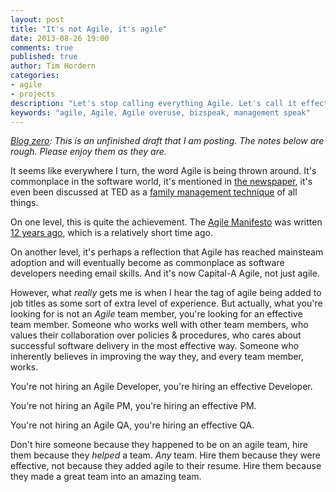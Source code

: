 ```yaml
---
layout: post
title: "It's not Agile, it's agile"
date: 2013-08-26 19:00
comments: true
published: true
author: Tim Hordern
categories: 
- agile
- projects
description: "Let's stop calling everything Agile. Let's call it effective instead."
keywords: "agile, Agile, Agile overuse, bizspeak, management speak"
---
```


*[Blog zero](http://timhordern.com/blog-zero/): This is an unfinished draft that I am posting. The notes below are rough. Please enjoy them as they are.*

It seems like everywhere I turn, the word Agile is being thrown around. It's commonplace in the software world, it's mentioned in [the newspaper](http://www.nytimes.com/2007/10/21/jobs/21pre.html), it's even been discussed at TED as a [family management technique](http://www.ted.com/talks/bruce_feiler_agile_programming_for_your_family.html) of all things.

On one level, this is quite the achievement. The [Agile Manifesto](http://agilemanifesto.org/) was written [12 years ago](http://agilemanifesto.org/history.html), which is a relatively short time ago.

On another level, it's perhaps a reflection that Agile has reached mainsteam adoption and will eventually become as commonplace as software developers needing email skills. And it's now Capital-A Agile, not just agile.

However, what *really* gets me is when I hear the tag of agile being added to job titles as some sort of extra level of experience. But actually, what you're looking for is not an *Agile* team member, you're looking for an effective team member. Someone who works well with other team members, who values their collaboration over policies & procedures, who cares about successful software delivery in the most effective way. Someone who inherently believes in improving the way they, and every team member, works.

You're not hiring an Agile Developer, you're hiring an effective Developer.

You're not hiring an Agile PM, you're hiring an effective PM.

You're not hiring an Agile QA, you're hiring an effective QA.

Don't hire someone because they happened to be on an agile team, hire them because they *helped* a team. *Any* team. Hire them because they were effective, not because they added agile to their resume. Hire them because they made a great team into an amazing team.